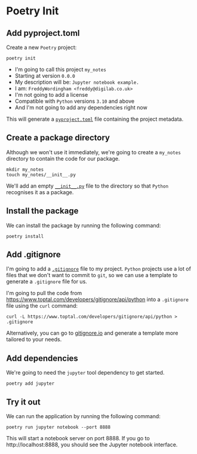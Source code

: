 # Poetry Init

## Add pyproject.toml

Create a new `Poetry` project:

```shell
poetry init
```

-   I'm going to call this project `my_notes`
-   Starting at version `0.0.0`
-   My description will be: `Jupyter notebook example.`
-   I am: `FreddyWordingham <freddy@digilab.co.uk>`
-   I'm not going to add a license
-   Compatible with `Python` versions `3.10` and above
-   And I'm not going to add any dependencies right now

This will generate a [`pyproject.toml`](./pyproject.toml) file containing the project metadata.

## Create a package directory

Although we won't use it immediately, we're going to create a `my_notes` directory to contain the code for our package.

```shell
mkdir my_notes
touch my_notes/__init__.py
```

We'll add an empty [`__init__.py`](./my_notes/__init__.py) file to the directory so that `Python` recognises it as a package.

## Install the package

We can install the package by running the following command:

```shell
poetry install
```

## Add .gitignore

I'm going to add a [`.gitignore`](./.gitignore) file to my project.
`Python` projects use a lot of files that we don't want to commit to `git`, so we can use a template to generate a `.gitignore` file for us.

I'm going to pull the code from https://www.toptal.com/developers/gitignore/api/python into a `.gitignore` file using the `curl` command:

```shell
curl -L https://www.toptal.com/developers/gitignore/api/python > .gitignore
```

Alternatively, you can go to [gitignore.io](https://gitignore.io/) and generate a template more tailored to your needs.

## Add dependencies

We're going to need the `jupyter` tool dependency to get started.

```shell
poetry add jupyter
```

## Try it out

We can run the application by running the following command:

```shell
poetry run jupyter notebook --port 8888
```

This will start a notebook server on port 8888.
If you go to http://localhost:8888, you should see the Jupyter notebook interface.
